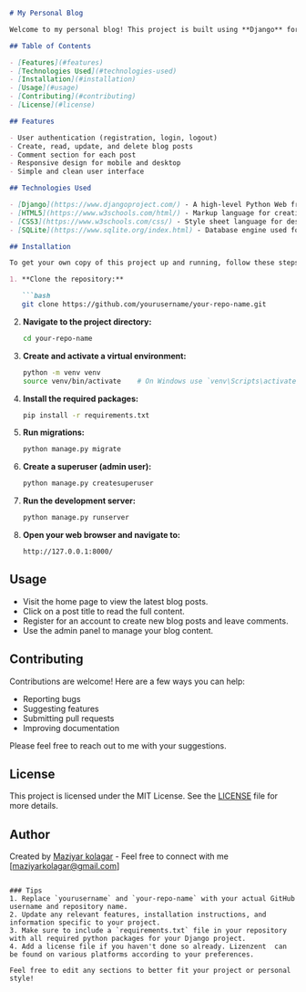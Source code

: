 ```markdown
# My Personal Blog

Welcome to my personal blog! This project is built using **Django** for the backend and **HTML/CSS** for the frontend. It serves as a platform for sharing my thoughts, ideas, and experiences.

## Table of Contents

- [Features](#features)
- [Technologies Used](#technologies-used)
- [Installation](#installation)
- [Usage](#usage)
- [Contributing](#contributing)
- [License](#license)

## Features

- User authentication (registration, login, logout)
- Create, read, update, and delete blog posts
- Comment section for each post
- Responsive design for mobile and desktop
- Simple and clean user interface

## Technologies Used

- [Django](https://www.djangoproject.com/) - A high-level Python Web framework
- [HTML5](https://www.w3schools.com/html/) - Markup language for creating web pages
- [CSS3](https://www.w3schools.com/css/) - Style sheet language for designing web pages
- [SQLite](https://www.sqlite.org/index.html) - Database engine used for development

## Installation

To get your own copy of this project up and running, follow these steps:

1. **Clone the repository:**

   ```bash
   git clone https://github.com/yourusername/your-repo-name.git
   ```

2. **Navigate to the project directory:**

   ```bash
   cd your-repo-name
   ```

3. **Create and activate a virtual environment:**

   ```bash
   python -m venv venv
   source venv/bin/activate    # On Windows use `venv\Scripts\activate`
   ```

4. **Install the required packages:**

   ```bash
   pip install -r requirements.txt
   ```

5. **Run migrations:**

   ```bash
   python manage.py migrate
   ```

6. **Create a superuser (admin user):**

   ```bash
   python manage.py createsuperuser
   ```

7. **Run the development server:**

   ```bash
   python manage.py runserver
   ```

8. **Open your web browser and navigate to:**

   ```
   http://127.0.0.1:8000/
   ```

## Usage

- Visit the home page to view the latest blog posts.
- Click on a post title to read the full content.
- Register for an account to create new blog posts and leave comments.
- Use the admin panel to manage your blog content.

## Contributing

Contributions are welcome! Here are a few ways you can help:

- Reporting bugs
- Suggesting features
- Submitting pull requests
- Improving documentation

Please feel free to reach out to me with your suggestions.

## License

This project is licensed under the MIT License. See the [LICENSE](LICENSE) file for more details.

## Author

Created by [Maziyar kolagar](https://github.com/Thrymheim/MyBlog) - Feel free to connect with me [maziyarkolagar@gmail.com]
```

### Tips
1. Replace `yourusername` and `your-repo-name` with your actual GitHub username and repository name.
2. Update any relevant features, installation instructions, and information specific to your project.
3. Make sure to include a `requirements.txt` file in your repository with all required python packages for your Django project.
4. Add a license file if you haven't done so already. Lizenzent  can be found on various platforms according to your preferences.

Feel free to edit any sections to better fit your project or personal style!

